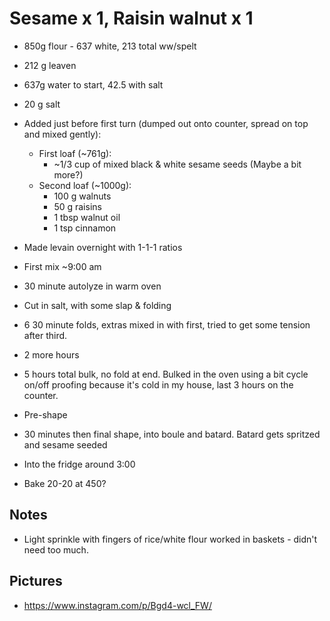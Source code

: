 # Sesame x 1, Raisin walnut x 1

- 850g flour - 637 white, 213 total ww/spelt
- 212 g leaven
- 637g water to start, 42.5 with salt
- 20 g salt
- Added just before first turn (dumped out onto counter, spread on top and mixed gently):
    + First loaf (~761g):
        * ~1/3 cup of mixed black & white sesame seeds (Maybe a bit more?)
    + Second loaf (~1000g):
        * 100 g walnuts
        * 50 g raisins
        * 1 tbsp walnut oil
        * 1 tsp cinnamon

- Made levain overnight with 1-1-1 ratios
- First mix ~9:00 am
- 30 minute autolyze in warm oven
- Cut in salt, with some slap & folding
- 6 30 minute folds, extras mixed in with first, tried to get some tension after third.
- 2 more hours
- 5 hours total bulk, no fold at end.  Bulked in the oven using a bit cycle on/off proofing because it's cold in my house, last 3 hours on the counter.
- Pre-shape
- 30 minutes then final shape, into boule and batard.  Batard gets spritzed and sesame seeded
- Into the fridge around 3:00
- Bake 20-20 at 450?

## Notes
- Light sprinkle with fingers of rice/white flour worked in baskets - didn't need too much.

## Pictures
- https://www.instagram.com/p/Bgd4-wcl_FW/
